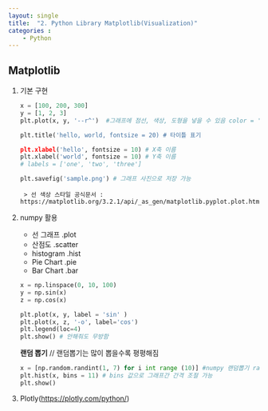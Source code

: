 ```yaml
---
layout: single
title:  "2. Python Library Matplotlib(Visualization)"
categories : 
    - Python
---
```


## Matplotlib
1. 기본 구현
    ```python
    x = [100, 200, 300]
    y = [1, 2, 3]
    plt.plot(x, y, '--r^')  #그래프에 점선, 색상, 도형을 넣을 수 있음 color = '#ff0000' 16진수도 가능, linewidth=10 두께도 가능

    plt.title('hello, world, fontsize = 20) # 타이틀 표기
    
    plt.xlabel('hello', fontsize = 10) # X축 이름
    plt.xlabel('world', fontsize = 10) # Y축 이름
    # labels = ['one', 'two', 'three']

    plt.savefig('sample.png') # 그래프 사진으로 저장 가능
    ```
        > 선 색상 스타일 공식문서 : https://matplotlib.org/3.2.1/api/_as_gen/matplotlib.pyplot.plot.html

2. numpy 활용
    - 선 그래프 .plot
    - 산점도 .scatter
    - histogram .hist
    - Pie Chart .pie
    - Bar Chart .bar

     ```python
     x = np.linspace(0, 10, 100)
     y = np.sin(x)
     z = np.cos(x)

     plt.plot(x, y, label = 'sin' )
     plt.plot(x, z, '-o', label='cos')
     plt.legend(loc=4)
     plt.show() # 안해줘도 무방함
     ```

     **랜덤 뽑기** // 랜덤뽑기는 많이 뽑을수록 평평해짐
    ```python
    x = [np.random.randint(1, 7) for i int range (10)] #numpy 랜덤뽑기 random.randint 정수 뽑기 말고도 검색해서 가능
    plt.hist(x, bins = 11) # bins 값으로 그래프간 간격 조절 가능
    plt.show()
    ```

3. Plotly(https://plotly.com/python/)
 
